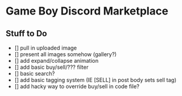 # Game Boy Discord Marketplace

## Stuff to Do
- [] pull in uploaded image
- [] present all images somehow (gallery?)
- [] add expand/collapse animation
- [] add basic buy/sell/??? filter
- [] basic search?
- [] add basic tagging system (IE [SELL] in post body sets sell tag)
- [] add hacky way to override buy/sell in code file?
